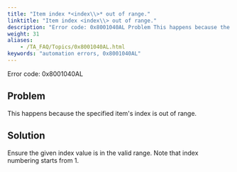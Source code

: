 ```yaml
--- 
title: "Item index *<index\\>* out of range."
linktitle: "Item index <index\\> out of range."
description: "Error code: 0x8001040AL Problem This happens because the specified item's index is out of range. Solution Ensure the given index value is in the valid range. Note that index numbering starts from 1."
weight: 31
aliases: 
    - /TA_FAQ/Topics/0x8001040AL.html
keywords: "automation errors, 0x8001040AL"
---
```


Error code: 0x8001040AL

## Problem

This happens because the specified item's index is out of range.

## Solution

Ensure the given index value is in the valid range. Note that index numbering starts from 1.




